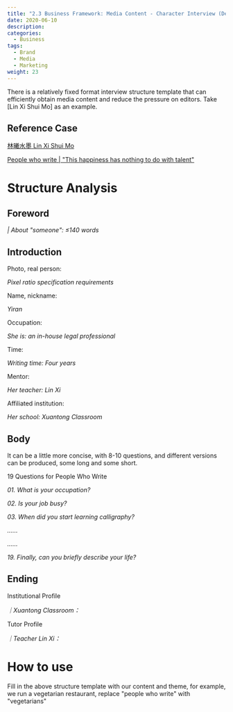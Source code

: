 ```yaml
---
title: "2.3 Business Framework: Media Content - Character Interview (Details)"
date: 2020-06-10
description: 
categories:
  - Business
tags:
  - Brand
  - Media
  - Marketing
weight: 23
---
```



There is a relatively fixed format interview structure template that can efficiently obtain media content and reduce the pressure on editors. Take [Lin Xi Shui Mo] as an example.

## Reference Case

[林曦水墨 Lin Xi Shui Mo](http://www.linxi.cn/write.html)

[People who write | "This happiness has nothing to do with talent"](https://mp.weixin.qq.com/s/Tlo4u6lfBXP_fUBYe8izkQ)


# Structure Analysis

## Foreword

*| About "someone": ≤140 words*

## Introduction

Photo, real person:

*Pixel ratio specification requirements*

Name, nickname:

*Yiran*

Occupation:

*She is: an in-house legal professional*

Time:

*Writing time: Four years*

Mentor:

*Her teacher: Lin Xi*

Affiliated institution:

*Her school: Xuantong Classroom*


## Body


It can be a little more concise, with 8-10 questions, and different versions can be produced, some long and some short.

19 Questions for People Who Write

*01. What is your occupation?*

*02. Is your job busy?*

*03. When did you start learning calligraphy?*

*……*

*……*

*19. Finally, can you briefly describe your life?*

## Ending

Institutional Profile

*｜Xuantong Classroom：*

Tutor Profile

*｜Teacher Lin Xi：*

# How to use

Fill in the above structure template with our content and theme, for example, we run a vegetarian restaurant, replace "people who write" with "vegetarians" 
